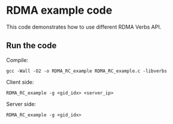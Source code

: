 # RDMA example code

This code demonstrates how to use different RDMA Verbs API.

## Run the code

Compile:

`gcc -Wall -O2 -o RDMA_RC_example RDMA_RC_example.c -libverbs`

Client side:

`RDMA_RC_example -g <gid_idx> <server_ip>`

Server side:

`RDMA_RC_example -g <gid_idx>`
